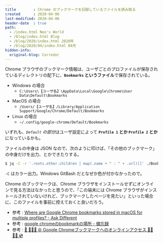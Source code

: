 ```yaml
---
title        : Chrome のブックマークを記録しているファイルを読み取る
created      : 2020-04-06
last-modified: 2020-04-06
header-date  : true
path:
  - /index.html Neo's World
  - /blog/index.html Blog
  - /blog/2020/index.html 2020年
  - /blog/2020/04/index.html 04月
hidden-info:
  original-blog: Corredor
---
```


Chrome ブラウザのブックマーク情報は、ユーザごとのプロファイルが保存されているディレクトリの配下に、**`Bookmarks` というファイル**で保存されている。

- Windows の場合
  - `C:\Users\【ユーザ名】\AppData\Local\Google\Chrome\User Data\Default\Bookmarks`
- MacOS の場合
  - `/Users/【ユーザ名】/Library/Application Support/Google/Chrome/Default/Bookmarks`
- Linux の場合
  - `~/.config/google-chrome/Default/Bookmarks`

いずれも、*`Default` の部分*はユーザ設定によって **`Profile 1` とか `Profile 2` とか**になっているかも。

ファイルの中身は JSON なので、次のように叩けば、「その他のブックマーク」の中身だけを出力、とかできたりする。

```bash
$ jq -C -r '.roots.other.children | map(.name + " : " + .url)[]' ./Bookmarks
```

`-C` はカラー出力。Windows GitBash だとなぜか色が付かなかったので。

Chrome のブックマークは、Chrome ブラウザをインストールせずにオンラインで見る方法はなかったと思うので、「この端末には Chrome ブラウザがインストールされていないけれど、ブックマークしたページを見たい」といった場合に、このファイルを事前に控えておくと良いだろう。

- 参考 : [Where are Google Chrome bookmarks stored in macOS for multiple profiles? - Ask Different](https://apple.stackexchange.com/questions/322935/where-are-google-chrome-bookmarks-stored-in-macos-for-multiple-profiles)
- 参考 : [google chromeのbookmarkの場所 - 備忘録](http://kohashiiii.hatenablog.com/entry/2014/09/24/122346)
- 参考 : [📜 👩🏾‍🌾 ☮️ Google Chromeブックマークへのオンラインアクセス 🚵🏼 🖖🏼 💿](https://geeks-world.github.io/articles/J146656/index.html)
